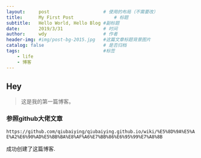 ```yaml
---
layout:     post   				    # 使用的布局（不需要改）
title:      My First Post 				# 标题
subtitle:   Hello World, Hello Blog #副标题
date:       2019/3/31 				# 时间
author:     wdy						# 作者
header-img: #img/post-bg-2015.jpg 	#这篇文章标题背景图片
catalog: false 						# 是否归档
tags:								#标签
    - life
    - 博客
---
```

## Hey
>这是我的第一篇博客。
### 参照github大佬文章


``https://github.com/qiubaiying/qiubaiying.github.io/wiki/%E5%8D%9A%E5%AE%A2%E6%90%AD%E5%BB%BA%E8%AF%A6%E7%BB%86%E6%95%99%E7%A8%8B``  


成功创建了这篇博客.



